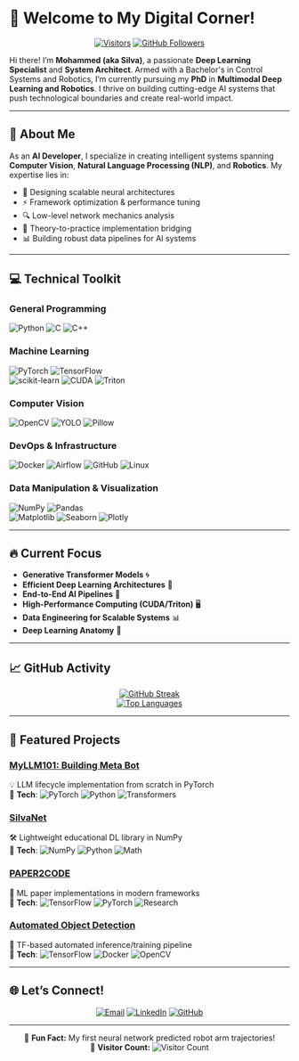 # 🚀 Welcome to My Digital Corner!  

<div align="center">

[![Visitors](https://komarev.com/ghpvc/?username=silvaxxx1&label=Profile+Views&color=blueviolet)](https://github.com/silvaxxx1)
[![GitHub Followers](https://img.shields.io/github/followers/silvaxxx1?style=social)](https://github.com/silvaxxx1)

</div>

Hi there! I’m **Mohammed (aka Silva)**, a passionate **Deep Learning Specialist** and **System Architect**. Armed with a Bachelor's in Control Systems and Robotics, I’m currently pursuing my **PhD** in **Multimodal Deep Learning and Robotics**. I thrive on building cutting-edge AI systems that push technological boundaries and create real-world impact.  

---

## 🌟 About Me  

As an **AI Developer**, I specialize in creating intelligent systems spanning **Computer Vision**, **Natural Language Processing (NLP)**, and **Robotics**. My expertise lies in:

- 🧠 Designing scalable neural architectures  
- ⚡ Framework optimization & performance tuning  
- 🔍 Low-level network mechanics analysis  
- 🌉 Theory-to-practice implementation bridging  
- 📊 Building robust data pipelines for AI systems

---

## 💻 Technical Toolkit  

### **General Programming**  
![Python](https://img.shields.io/badge/Python-3776AB?logo=python) 
![C](https://img.shields.io/badge/C-A8B9CC?logo=c) 
![C++](https://img.shields.io/badge/C++-00599C?logo=c%2B%2B)  

### **Machine Learning**  
![PyTorch](https://img.shields.io/badge/PyTorch-EE4C2C?logo=pytorch) 
![TensorFlow](https://img.shields.io/badge/TensorFlow-FF6F00?logo=tensorflow)  
![scikit-learn](https://img.shields.io/badge/scikit--learn-F7931E?logo=scikit-learn)
![CUDA](https://img.shields.io/badge/CUDA-76B900?logo=nvidia)
![Triton](https://img.shields.io/badge/Triton-FF6F00?logo=triton)

### **Computer Vision**  
![OpenCV](https://img.shields.io/badge/OpenCV-5C3D7A?logo=opencv) 
![YOLO](https://img.shields.io/badge/YOLO-0066FF)
![Pillow](https://img.shields.io/badge/Pillow-3776AB?logo=python)  

### **DevOps & Infrastructure**  
![Docker](https://img.shields.io/badge/Docker-2496ED?logo=docker) 
![Airflow](https://img.shields.io/badge/Airflow-017CEE?logo=apacheairflow)
![GitHub](https://img.shields.io/badge/GitHub-181717?logo=github)
![Linux](https://img.shields.io/badge/Linux-FCC624?logo=linux)

### **Data Manipulation & Visualization**  
![NumPy](https://img.shields.io/badge/NumPy-013243?logo=numpy) 
![Pandas](https://img.shields.io/badge/Pandas-150458?logo=pandas)  
![Matplotlib](https://img.shields.io/badge/Matplotlib-11557C?logo=python) 
![Seaborn](https://img.shields.io/badge/Seaborn-4B77BE?logo=seaborn)
![Plotly](https://img.shields.io/badge/Plotly-3F4F75?logo=plotly)

---

## 🔥 Current Focus  

- **Generative Transformer Models** 🌀  
- **Efficient Deep Learning Architectures** 🚀  
- **End-to-End AI Pipelines** 💼  
- **High-Performance Computing (CUDA/Triton)** 🖥️  
- **Data Engineering for Scalable Systems** 📊  
- **Deep Learning Anatomy** 🌌  

---

## 📈 GitHub Activity  

<div align="center">

[![GitHub Streak](https://streak-stats.demolab.com?user=silvaxxx1&theme=dark&hide_border=true)](https://git.io/streak-stats)  
[![Top Languages](https://github-readme-stats.vercel.app/api/top-langs/?username=silvaxxx1&layout=compact&theme=dark&hide_border=true)](https://github.com/anuraghazra/github-readme-stats)

</div>

---

## 📂 Featured Projects  

### [MyLLM101: Building Meta Bot](https://github.com/silvaxxx1/MyLLM101)  
💡 LLM lifecycle implementation from scratch in PyTorch  
🔧 **Tech**: ![PyTorch](https://img.shields.io/badge/-PyTorch-EE4C2C) ![Python](https://img.shields.io/badge/-Python-3776AB) ![Transformers](https://img.shields.io/badge/-Transformers-FF6F00)

### [SilvaNet](https://github.com/silvaxxx1/SilvaNet)  
🛠️ Lightweight educational DL library in NumPy  
🔧 **Tech**: ![NumPy](https://img.shields.io/badge/-NumPy-013243) ![Python](https://img.shields.io/badge/-Python-3776AB) ![Math](https://img.shields.io/badge/-Mathematics-41B883)

### [PAPER2CODE](https://github.com/silvaxxx1/PAPER2CODE)  
📜 ML paper implementations in modern frameworks  
🔧 **Tech**: ![TensorFlow](https://img.shields.io/badge/-TensorFlow-FF6F00) ![PyTorch](https://img.shields.io/badge/-PyTorch-EE4C2C) ![Research](https://img.shields.io/badge/-Research-8A2BE2)

### [Automated Object Detection](https://github.com/silvaxxx1/Automated-Pipeline-for-Inference-and-Fine-Tuning-Using-TensorFlow-2-Object-Detection-API)  
🚀 TF-based automated inference/training pipeline  
🔧 **Tech**: ![TensorFlow](https://img.shields.io/badge/-TensorFlow-FF6F00) ![Docker](https://img.shields.io/badge/-Docker-2496ED) ![OpenCV](https://img.shields.io/badge/-OpenCV-5C3D7A)

---

## 🌐 Let’s Connect!  

<div align="center">

[![Email](https://img.shields.io/badge/Email-silvapi1994%40gmail.com-D14836?logo=gmail)](mailto:silvapi1994@gmail.com)
[![LinkedIn](https://img.shields.io/badge/LinkedIn-Mohammed_Sedeg-0A66C2?logo=linkedin)](https://www.linkedin.com/in/mohammed-sedeg-67444b307/)
[![GitHub](https://img.shields.io/badge/Portfolio-silvaxxx1-181717?logo=github)](https://github.com/silvaxxx1)

</div>

---

<div align="center">
  
🤖 **Fun Fact:** My first neural network predicted robot arm trajectories!  
📌 **Visitor Count:** ![Visitor Count](https://profile-counter.glitch.me/silvaxxx1/count.svg)

</div>
